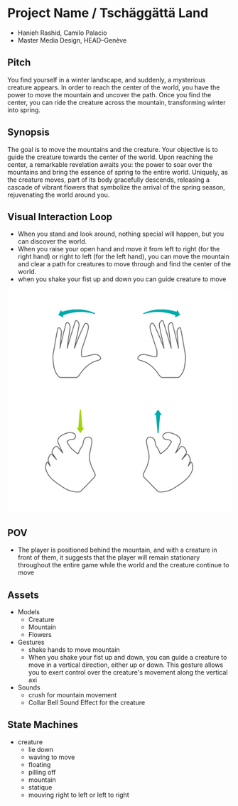 # Project Name / Tschäggättä Land
- Hanieh Rashid, Camilo Palacio
- Master Media Design, HEAD–Genève

## Pitch

You find yourself in a winter landscape, and suddenly, a mysterious creature appears. In order to reach the center of the world, you have the power to move the mountain and uncover the path. Once you find the center, you can ride the creature across the mountain, transforming winter into spring.

## Synopsis
The goal is to move the mountains and the creature. Your objective is to guide the creature towards the center of the world. Upon reaching the center, a remarkable revelation awaits you: the power to soar over the mountains and bring the essence of spring to the entire world. Uniquely, as the creature moves, part of its body gracefully descends, releasing a cascade of vibrant flowers that symbolize the arrival of the spring season, rejuvenating the world around you.

## Visual Interaction Loop
 - When you stand and look around, nothing special will happen, but you can discover the world. 
 - When you raise your open hand and move it from left to right (for the right hand) or right to left (for the left hand), you can move the mountain and clear a path for creatures to move through and find the center of the world.
 - when you shake your fist up and down you can guide creature to move 
 
 ![Scannig](/devlog/images/2023-06-05/Hands_Gestures.jpg)


## POV

- The player is positioned behind the mountain, and with a creature in front of them, it suggests that the player will remain stationary throughout the entire game while the world and the creature continue to move

## Assets
- Models
	+ Creature 
	+ Mountain
	+ Flowers
- Gestures
	+ shake hands to move mountain
	+ When you shake your fist up and down, you can guide a creature to move in a vertical direction, either up or down. This gesture allows you to exert control over the creature's movement along the vertical axi
- Sounds
	+ crush for mountain movement
	+ Collar Bell Sound Effect for the creature 
	
## State Machines


- creature
	- lie down
	- waving to move
	- floating
	- pilling off 
	- mountain 
	- statique 
	- mouving right to left or left to right 
